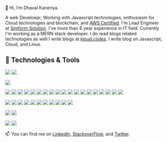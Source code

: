  👋 Hi, I’m Dhaval Kaneriya.

A web Develoepr, Working with Javascript technologies, enthusiasm for Cloud technologies and blockchain, 
and [AWS Certified](https://www.credly.com/badges/ed2f698f-62e7-420f-996d-9c169f8a6bb6). I'm Lead Engineer at [Simform Solution](https://www.simform.com/). I've more than 6 year
experience in IT field. Currently I'm working as a MERN stack developer. I do read blogs related technologies as well I write blogs at [kloud.codes](https://www.kloud.codes/). I write blog on Javascript, Cloud, and Linux.

## 🔧 Technologies & Tools

![](https://img.shields.io/badge/os-osx-green?style=for-the-badge&logo=apple&logoColor=white&color=orange)
![](https://img.shields.io/badge/os-linux-green?style=for-the-badge&logo=linux&logoColor=white&color=orange)

![](https://img.shields.io/badge/editor-vscode-green?style=for-the-badge&logo=visual-studio-code&logoColor=white&color=orange)

![](https://img.shields.io/badge/code-JavaScript-green?style=for-the-badge&logo=javascript&logoColor=white&color=orange)
![](https://img.shields.io/badge/code-typescript-green?style=for-the-badge&logo=TypeScript&logoColor=white&color=orange)
![](https://img.shields.io/badge/code-reactJs-green?style=for-the-badge&logo=react&logoColor=white&color=orange)
![](https://img.shields.io/badge/code-redux-green?style=for-the-badge&logo=redux&logoColor=white&color=orange)
![](https://img.shields.io/badge/code-react%20router-green?style=for-the-badge&logo=react-router&logoColor=white&color=orange)
![](https://img.shields.io/badge/code-NextJs-green?style=for-the-badge&logo=Next.js&logoColor=white&color=orange)
![](https://img.shields.io/badge/code-gatsby-green?style=for-the-badge&logo=gatsby&logoColor=white&color=orange)
![](https://img.shields.io/badge/code-Ant%20Design-green?style=for-the-badge&logo=AntDesign&logoColor=white&color=orange)
![](https://img.shields.io/badge/code-material%20ui-green?style=for-the-badge&logo=material-ui&logoColor=white&color=FF7200)
![](https://img.shields.io/badge/code-bootstrap-green?style=for-the-badge&logo=bootstrap&logoColor=white&color=orange)
![](https://img.shields.io/badge/code-NodeJs-green?style=for-the-badge&logo=Node.js&logoColor=white&color=orange)
![](https://img.shields.io/badge/code-Express.js-000000?style=for-the-badge&logo=express&logoColor=white&color=orange)
![](https://img.shields.io/badge/code-graphQL-green?style=for-the-badge&logo=graphQL&logoColor=white&color=FF7200)
![](https://img.shields.io/badge/code-jest-green?style=for-the-badge&logo=jest&logoColor=white&color=FF7200)
![](https://img.shields.io/badge/code-jwt-green?style=for-the-badge&logo=JSON%20web%20tokens&logoColor=white&color=FF7200)
![](https://img.shields.io/badge/code-firebase-green?style=for-the-badge&logo=firebase&logoColor=white&color=FF7200)
![](https://img.shields.io/badge/code-mongodb-green?style=for-the-badge&logo=MongoDB&logoColor=white&color=FF7200)
![](https://img.shields.io/badge/code-mysql-green?style=for-the-badge&logo=mysql&logoColor=white&color=FF7200)
![](https://img.shields.io/badge/code-postgresql-green?style=for-the-badge&logo=postgresql&logoColor=white&color=FF7200)

![](https://img.shields.io/badge/tool-git-green?style=for-the-badge&logo=git&logoColor=white&color=FF7200)
![](https://img.shields.io/badge/tool-postman-green?style=for-the-badge&logo=postman&logoColor=white&color=FF7200)
![](https://img.shields.io/badge/tool-Swagger-green?style=for-the-badge&logo=Swagger&logoColor=white&color=FF7200)
![](https://img.shields.io/badge/tool-webpack-green?style=for-the-badge&logo=Webpack&logoColor=white&color=FF7200)
![](https://img.shields.io/badge/tool-Snowpack-green?style=for-the-badge&logo=Snowpack&logoColor=white&color=FF7200)
![](https://img.shields.io/badge/tool-babel-green?style=for-the-badge&logo=babel&logoColor=white&color=FF7200)
![](https://img.shields.io/badge/tool-npm-green?style=for-the-badge&logo=npm&logoColor=white&color=FF7200)
![](https://img.shields.io/badge/tool-pnpm-green?style=for-the-badge&logo=pnpm&logoColor=white&color=FF7200)
![](https://img.shields.io/badge/tool-Yarn-green?style=for-the-badge&logo=Yarn&logoColor=white&color=FF7200)
![](https://img.shields.io/badge/tool-Lerna-green?style=for-the-badge&logo=Lerna&logoColor=white&color=orange)
![](https://img.shields.io/badge/tool-docker-green?style=for-the-badge&logo=docker&logoColor=white&color=orange)

![](https://img.shields.io/badge/shell-bash-green?style=for-the-badge&logo=GNUBash&logoColor=white&color=orange)
![](https://img.shields.io/badge/shell-zsh-green?style=for-the-badge&logo=GNUBash&logoColor=white&color=orange)

![](https://img.shields.io/badge/Cloud-AWS-green?style=for-the-badge&logo=AmazonAWS&logoColor=white&color=orange)
![](https://img.shields.io/badge/cloud-GCP-green?style=for-the-badge&logo=GoogleCloud&logoColor=white&color=orange)




📫 You can find me on [LinkedIn](https://www.linkedin.com/in/dhaval-kaneriya/), [StackoverFlow](https://stackoverflow.com/users/5251786/dhaval), and [Twitter](https://twitter.com/Dhavalkaneriya3).


